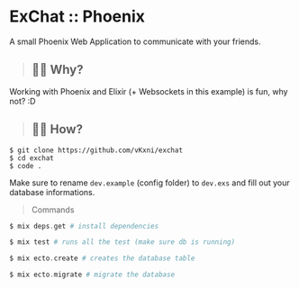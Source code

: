 # ExChat :: Phoenix
A small Phoenix Web Application to communicate with your friends.

> ## 🙇🏻 Why?
Working with Phoenix and Elixir (+ Websockets in this example) is fun, why not? :D

> ## 👼🏻 How?

```
$ git clone https://github.com/vKxni/exchat
$ cd exchat
$ code . 
```

Make sure to rename `dev.example` (config folder) to `dev.exs` and fill out your database informations.

> Commands

```elixir 
$ mix deps.get # install dependencies
```
```elixir 
$ mix test # runs all the test (make sure db is running)
```
```elixir
$ mix ecto.create # creates the database table
```

```elixir
$ mix ecto.migrate # migrate the database
```